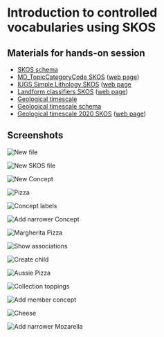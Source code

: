# Introduction to controlled vocabularies using SKOS

## Materials for hands-on session

- [SKOS schema](http://www.w3.org/TR/skos-reference/skos.rdf)
- [MD_TopicCategoryCode SKOS](http://registry.it.csiro.au/def/isotc211/MD_TopicCategoryCode?_format=ttl) ([web page](http://registry.it.csiro.au/def/isotc211/MD_TopicCategoryCode))
- [IUGS Simple Lithology SKOS](https://geosciml.org/resource/vocabulary/cgi/2016/simplelithology.rdf) ([web page](http://cgi.vocabs.ga.gov.au/object?uri=http://resource.geosciml.org/classifier/cgi/lithology)
- [Landform classifiers SKOS](http://registry.it.csiro.au/def/soil/au/asls/landform?_format=ttl) ([web page](http://registry.it.csiro.au/def/soil/au/asls/landform))
- [Geological timescale](https://stratigraphy.org/icschart/ChronostratChart2020-03.pdf)
- [Geological timescale schema](http://resource.geosciml.org/ontology/timescale/gts)
- [Geological timescale 2020 SKOS](https://raw.githack.com/CGI-IUGS/timescale-data/master/rdf/isc2020.ttl) ([web page](https://vocabs.ardc.edu.au/viewById/196))

## Screenshots

![New file](img/tbc-skos-new-file.png)

![New SKOS file](img/tbc-skos-new-file-skos.png)

![New Concept](img/tbc-skos-new-concept.png)

![Pizza](img/tbc-skos-new-concept-pizza.png)

![Concept labels](img/tbc-skos-pizza-labels.png)

![Add narrower Concept](img/tbc-skos-pizza-add-narrower.png)

![Margherita Pizza](img/tbc-skos-pizza-margherita.png)

![Show associations](img/tbc-skos-show-associations.png)

![Create child](img/tbc-skos-create-child.png)

![Aussie Pizza](img/tbc-skos-pizza-aussie.png)

![Collection toppings](img/tbc-skos-collection-toppings.png)

![Add member concept](img/tbc-skos-collection-add-member.png)

![Cheese](img/tbc-skos-collection-member-cheese.png)

![Add narrower Mozarella](img/tbc-skos-concept-narrower-moz.png)
